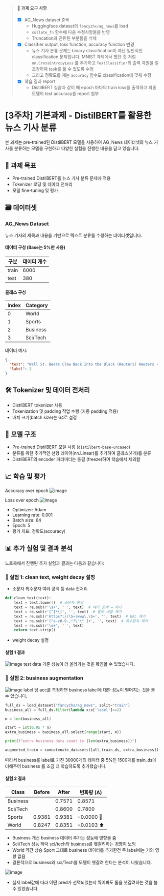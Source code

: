 > #### 📌 과제 요구 사항
> - [x] AG_News dataset 준비
> 	- Huggingface dataset의 `fancyzhx/ag_news`를 load
> 	- `collate_fn` 함수에 다음 수정사항들을 반영
>    - Truncation과 관련된 부분들을 삭제
> - [x] Classifier output, loss function, accuracy function 변경
> 	- 뉴스 기사 분류 문제는 binary classification이 아닌 일반적인 classification 문제입니다. MNIST 과제에서 했던 것 처럼 `nn.CrossEntropyLoss` 를 추가하고 `TextClassifier`의 출력 차원을 잘 조정하여 task를 풀 수 있도록 수정
> 	- 그리고 정확도를 재는 `accuracy` 함수도 classification에 맞춰 수정
> - [x]  학습 결과 report
>     - DistilBERT 실습과 같이 매 epoch 마다의 train loss를 출력하고 최종 모델의 test accuracy를 report 첨부


# [3주차] 기본과제 - DistilBERT를 활용한 뉴스 기사 분류

본 과제는 pre-trained된 DistilBERT 모델을 사용하여 AG_News 데이터셋의 뉴스 기사를 분류하는 모델을 구현하고 다양한 실험을 진행한 내용을 담고 있습니다.

## 📌 과제 목표
- Pre-trained DistilBERT를 뉴스 기사 분류 문제에 적용
- Tokenizer 로딩 및 데이터 전처리
- 모델 fine-tuning 및 평가


## 🗃️ 데이터셋

### AG_News Dataset
뉴스 기사의 제목과 내용을 기반으로 텍스트 분류를 수행하는 데이터셋입니다.

#### 데이터 구성 (Base는 5%만 사용)
| 구분   | 데이터 개수 |
|--------|------------|
| train  | 6000       |
| test   | 380        |

#### 클래스 구성
| Index | Category  |
|-------|-----------|
| 0     | World     |
| 1     | Sports    |
| 2     | Business  |
| 3     | Sci/Tech  |

데이터 예시:
```json
{
  "text": "Wall St. Bears Claw Back Into the Black (Reuters) Reuters - Short-sellers, Wall Street's dwindling\band of ultra-cynics, are seeing green again.",
  "label": 2
}
```

## 🛠️ Tokenizer 및 데이터 전처리
- DistilBERT tokenizer 사용
- Tokenization 및 padding 작업 수행 (자동 padding 적용)
- 배치 크기(batch size)는 64로 설정

## 🔧 모델 구조
- Pre-trained DistilBERT 모델 사용 (`distilbert-base-uncased`)
- 분류를 위한 추가적인 선형 레이어(nn.Linear)를 추가하여 클래스(4개)를 분류
- DistilBERT의 encoder 파라미터는 동결 (freeze)하여 학습에서 제외함

## 📈 학습 및 평가
Accuracy over epoch
![image](https://github.com/user-attachments/assets/0b64e412-0491-4e04-a80a-735c49d7afda)

Loss over epoch
![image](https://github.com/user-attachments/assets/d75316da-6303-42f8-9ae8-484e1219f869)

- Optimizer: Adam
- Learning rate: 0.001
- Batch size: 64
- Epoch: 5
- 평가 지표: 정확도(accuracy)

## 📊 추가 실험 및 결과 분석
노트북에서 진행된 추가 실험과 결과는 다음과 같습니다:

### 🧪 실험 1: clean text, weight decay 설정
- 소문자 특수문자 여러 공백 등 data 전처리
```python
def clean_text(text):
    text = text.lower()  # 소문자 통일
    text = re.sub(r'\s+', ' ', text)  # 여러 공백 → 하나
    text = re.sub(r'[^]*\]', '', text)  # 괄호 내용 제거
    text = re.sub(r'https?://\S+|www\.\S+', '', text)  # URL 제거
    text = re.sub(r'[^a-z0-9.,!?\'\" ]+', '', text)  # 특수문자 제거
    text = re.sub(r'\s+', ' ', text)
    return text.strip()
```
- weight decay 설정

#### 실험 1 결과
![image](https://github.com/user-attachments/assets/e3b938f5-9c9d-4d90-b6cf-d5db3fe815e6)
test data 기준 성능이 더 올라가는 것을 확인할 수 있었습니다.

### 🧪 실험 2: business augmentation
![image](https://github.com/user-attachments/assets/3735118f-a1b8-4009-b7a2-7b67c7f05081)
label 당 acc를 측정하면 business label에 대한 성능이 떨어지는 것을 볼 수 있습니다.

```python
full_ds = load_dataset("fancyzhx/ag_news", split="train")
business_all = full_ds.filter(lambda x:x['label']==2)

n = len(business_all)

start = int(0.95 * n)
extra_business = business_all.select(range(start, n))

print(f"extra business data count is {len(extra_business)}")

augmented_train = concatenate_datasets([all_train_ds, extra_business]).shuffle(seed=42)
```
따라서 business를 label로 가진 30000개의 데이터 중 5%인 1500개를 train_ds에 더해주어 business 를 조금 더 학습하도록 추가했습니다.

#### 실험 2 결과

|Class|	Before|	After|	변화량 (Δ)|
|--|--|--|--|
|Business|	|0.7571|	0.8571	|+0.1000 ✅|
|Sci/Tech|	|0.8600|	0.7800|	−0.0800 ❌|
|Sports|	0.9381	|0.9381|	+0.0000 🟰|
|World	|0.8247	|0.8351|	+0.0103 ⬆️|

- Business 개선 business 데이터 추가는 성능에 영향을 줌
- Sci/Tech 성능 하락 sci/tech와 business를 헷갈려하는 경향이 보임
- World 약간 상승 Sport 그대로 business 데이터를 추가한건 두 label에는 거의 영향 없음
- 결론적으로 business와 sci/Tech를 모델이 헷갈려 한다는 분석이 나왔습니다.

![image](https://github.com/user-attachments/assets/8c4918ad-e949-4986-927f-ec0977731e01)
- 실제 label값에 따라 어떤 pred가 선택되었는지 찍어봐도 둘을 헷갈려하는 것을 볼 수 있었습니다.
